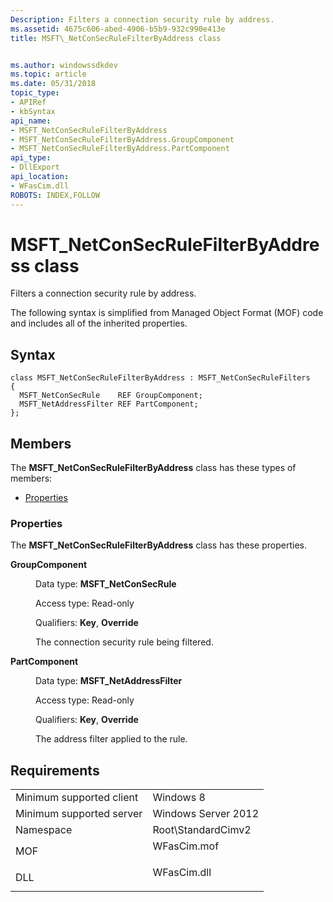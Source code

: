 ```yaml
---
Description: Filters a connection security rule by address.
ms.assetid: 4675c606-abed-4906-b5b9-932c990e413e
title: MSFT\_NetConSecRuleFilterByAddress class


ms.author: windowssdkdev
ms.topic: article
ms.date: 05/31/2018
topic_type: 
- APIRef
- kbSyntax
api_name: 
- MSFT_NetConSecRuleFilterByAddress
- MSFT_NetConSecRuleFilterByAddress.GroupComponent
- MSFT_NetConSecRuleFilterByAddress.PartComponent
api_type: 
- DllExport
api_location: 
- WFasCim.dll
ROBOTS: INDEX,FOLLOW
---
```


# MSFT\_NetConSecRuleFilterByAddress class

Filters a connection security rule by address.

The following syntax is simplified from Managed Object Format (MOF) code and includes all of the inherited properties.

## Syntax

``` syntax
class MSFT_NetConSecRuleFilterByAddress : MSFT_NetConSecRuleFilters
{
  MSFT_NetConSecRule    REF GroupComponent;
  MSFT_NetAddressFilter REF PartComponent;
};
```

## Members

The **MSFT\_NetConSecRuleFilterByAddress** class has these types of members:

-   [Properties](#properties)

### Properties

The **MSFT\_NetConSecRuleFilterByAddress** class has these properties.

<dl> <dt>

**GroupComponent**
</dt> <dd> <dl> <dt>

Data type: **MSFT\_NetConSecRule**
</dt> <dt>

Access type: Read-only
</dt> <dt>

Qualifiers: **Key**, **Override**
</dt> </dl>

The connection security rule being filtered.

</dd> <dt>

**PartComponent**
</dt> <dd> <dl> <dt>

Data type: **MSFT\_NetAddressFilter**
</dt> <dt>

Access type: Read-only
</dt> <dt>

Qualifiers: **Key**, **Override**
</dt> </dl>

The address filter applied to the rule.

</dd> </dl>

## Requirements



|                                     |                                                                                        |
|-------------------------------------|----------------------------------------------------------------------------------------|
| Minimum supported client<br/> | Windows 8<br/>                                                                   |
| Minimum supported server<br/> | Windows Server 2012<br/>                                                         |
| Namespace<br/>                | Root\\StandardCimv2<br/>                                                         |
| MOF<br/>                      | <dl> <dt>WFasCim.mof</dt> </dl> |
| DLL<br/>                      | <dl> <dt>WFasCim.dll</dt> </dl> |



 

 




